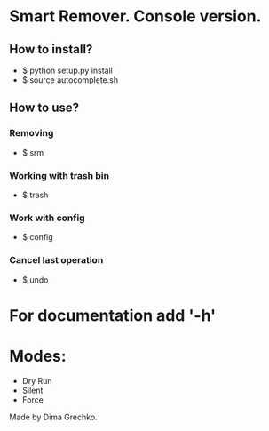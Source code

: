 # Smart Remover. Console version. #
## How to install? ##
* $ python setup.py install
* $ source autocomplete.sh

## How to use? ##
### Removing ###
* $ srm 
### Working with trash bin ###
* $ trash
### Work with config ###
* $ config
### Cancel last operation ###
* $ undo
# For documentation add '-h' #

# Modes: #
* Dry Run
* Silent
* Force



Made by Dima Grechko.
